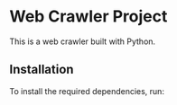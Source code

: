 # Web Crawler Project

This is a web crawler built with Python.

## Installation

To install the required dependencies, run:
